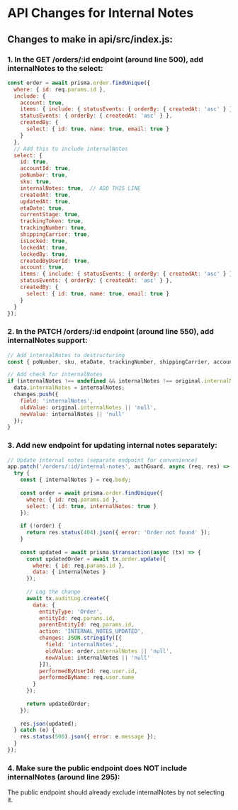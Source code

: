 # API Changes for Internal Notes

## Changes to make in api/src/index.js:

### 1. In the GET /orders/:id endpoint (around line 500), add internalNotes to the select:
```javascript
const order = await prisma.order.findUnique({
  where: { id: req.params.id },
  include: {
    account: true,
    items: { include: { statusEvents: { orderBy: { createdAt: 'asc' } } } },
    statusEvents: { orderBy: { createdAt: 'asc' } },
    createdBy: {
      select: { id: true, name: true, email: true }
    }
  },
  // Add this to include internalNotes
  select: {
    id: true,
    accountId: true,
    poNumber: true,
    sku: true,
    internalNotes: true,  // ADD THIS LINE
    createdAt: true,
    updatedAt: true,
    etaDate: true,
    currentStage: true,
    trackingToken: true,
    trackingNumber: true,
    shippingCarrier: true,
    isLocked: true,
    lockedAt: true,
    lockedBy: true,
    createdByUserId: true,
    account: true,
    items: { include: { statusEvents: { orderBy: { createdAt: 'asc' } } } },
    statusEvents: { orderBy: { createdAt: 'asc' } },
    createdBy: {
      select: { id: true, name: true, email: true }
    }
  }
});
```

### 2. In the PATCH /orders/:id endpoint (around line 550), add internalNotes support:
```javascript
// Add internalNotes to destructuring
const { poNumber, sku, etaDate, trackingNumber, shippingCarrier, accountId, internalNotes } = req.body || {};

// Add check for internalNotes
if (internalNotes !== undefined && internalNotes !== original.internalNotes) {
  data.internalNotes = internalNotes;
  changes.push({
    field: 'internalNotes',
    oldValue: original.internalNotes || 'null',
    newValue: internalNotes || 'null'
  });
}
```

### 3. Add new endpoint for updating internal notes separately:
```javascript
// Update internal notes (separate endpoint for convenience)
app.patch('/orders/:id/internal-notes', authGuard, async (req, res) => {
  try {
    const { internalNotes } = req.body;
    
    const order = await prisma.order.findUnique({
      where: { id: req.params.id },
      select: { id: true, internalNotes: true }
    });
    
    if (!order) {
      return res.status(404).json({ error: 'Order not found' });
    }
    
    const updated = await prisma.$transaction(async (tx) => {
      const updatedOrder = await tx.order.update({
        where: { id: req.params.id },
        data: { internalNotes }
      });
      
      // Log the change
      await tx.auditLog.create({
        data: {
          entityType: 'Order',
          entityId: req.params.id,
          parentEntityId: req.params.id,
          action: 'INTERNAL_NOTES_UPDATED',
          changes: JSON.stringify([{
            field: 'internalNotes',
            oldValue: order.internalNotes || 'null',
            newValue: internalNotes || 'null'
          }]),
          performedByUserId: req.user.id,
          performedByName: req.user.name
        }
      });
      
      return updatedOrder;
    });
    
    res.json(updated);
  } catch (e) {
    res.status(500).json({ error: e.message });
  }
});
```

### 4. Make sure the public endpoint does NOT include internalNotes (around line 295):
The public endpoint should already exclude internalNotes by not selecting it.